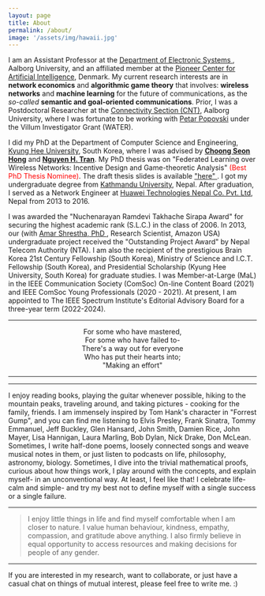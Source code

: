 ```yaml
---
layout: page
title: About
permalink: /about/
image: '/assets/img/hawaii.jpg'
---
```


I am an Assistant Professor at the <a href="https://www.es.aau.dk/" target="_blank"> Department of Electronic Systems </a>, Aalborg University, and an affiliated member at the <a href="https://www.aicentre.dk/" target="_blank"> Pioneer Center for Artificial Intelligence</a>, Denmark. My current research interests are in **network economics** and **algorithmic game theory** that involves: **wireless networks** and **machine learning** for the future of communications, as the _so-called_ **semantic and goal-oriented communications**. Prior, I was a Postdoctoral Researcher at the <a href="https://www.es.aau.dk/sections-labs/connectivity/" target="_blank">Connectivity Section (CNT)</a>, Aalborg University, where I was fortunate to be working with <a href="http://petarpopovski.es.aau.dk/" target="_blank">Petar Popovski</a> under the Villum Investigator Grant (WATER).  

I did my PhD at the Department of Computer Science and Engineering, <a href="https://www.khu.ac.kr/eng/main/index.do" target="_blank">  Kyung Hee University</a>, South Korea, where I was advised by <a href="https://scholar.google.com/citations?user=oKANWloAAAAJ&hl=en" target="_blank">**Choong Seon Hong**</a> and <a href="https://nguyenhoangtran.github.io/" target="_blank">**Nguyen H. Tran**</a>.  My PhD thesis was on "Federated Learning over Wireless Networks: Incentive Design and Game-theoretic Analysis" <font color="Red">(Best PhD Thesis Nominee)</font>. The draft thesis slides is available <a href="https://github.com/shashirajpandey/shashirajpandey.github.io/blob/gh-pages/assets/Shashi_FinalDefense.pptx">"here" </a>. I got my undergraduate degree from <a href="https://ku.edu.np/" target="_blank"> Kathmandu University</a>, Nepal. After graduation, I served as a Network Engineer at <a href="https://www.huawei.com/en/" target="_blank">Huawei Technologies Nepal Co. Pvt. Ltd</a>, Nepal from 2013 to 2016.

I was awarded the "Nuchenarayan Ramdevi Takhache Sirapa Award" for securing the highest academic rank (S.L.C.) in the class of 2006.  In 2013, our (with <a href="https://scholar.google.com/citations?hl=en&user=XEq0WawAAAAJ&view_op=list_works&sortby=pubdate" target="_blank"> Amar Shrestha, PhD </a>, Research Scientist, Amazon USA) undergraduate project received the "Outstanding Project Award" by  Nepal Telecom Authority (NTA). I am also the recipient of the prestigious Brain Korea 21st Century Fellowship (South Korea), Ministry of Science and I.C.T. Fellowship (South Korea), and Presidential Scholarship (Kyung Hee University, South Korea) for graduate studies. I was Member-at-Large (MaL) in the IEEE Communication Society (ComSoc) On-line Content Board (2021) and IEEE ComSoc Young Professionals (2020 - 2021). At present, I am appointed to The IEEE Spectrum Institute's Editorial Advisory Board for a three-year term (2022-2024). 


<!--***
For the past few years, I am working as a researcher in wireless communications, with particular interests in network economics, game-theoretical analysis, optimization techniques enabling 5G network services, and distribued machine learning (Federated Learning). During these years, several collaborative works have helped me understand the value of knowledge sharing as a fundamental unit of a learning journey. This spirit motivated us to an 'exciting' new work, <a href="https://arxiv.org/abs/2003.09301" target="_blank">Distributed and Democratized Learning: Philosophy and Research Challenges</a>. This work lays out a holistic philosophy with underlying principles for building distributed and democratized machine learning algorithms, namely Dem-AI. The outlined principles provide a generalization of distributed learning beyond existing mechanisms such as federated learning. We have a short blog about this <a href="https://medium.com/@shashir101/distributed-and-democratized-learning-philosophy-and-research-challenges-4ef156ed42ca" target="_blank">here</a>. 
-->
***
<center>For some who have mastered,</center>  
<center>For some who have failed to-</center>  
<center>There's a way out for everyone</center>   
<center>Who has put their hearts into;</center>  
<center>"Making an effort"</center> 

***
***
I enjoy reading books, playing the guitar whenever possible, hiking to the mountain peaks, traveling around, and taking pictures - cooking for the family, friends. I am immensely inspired by Tom Hank's character in "Forrest Gump", and you can find me listening to Elvis Presley, Frank Sinatra, Tommy Emmanuel, Jeff Buckley, Glen Hansard, John Smith, Damien Rice, John Mayer, Lisa Hannigan, Laura Marling, Bob Dylan, Nick Drake, Don McLean. Sometimes, I write half-done poems, loosely connected songs and weave musical notes in them, or just listen to podcasts on life, philosophy, astronomy, biology. Sometimes, I dive into the trivial mathematical proofs, curious about how things work, I play around with the concepts, and explain myself- in an unconventional way. At least, I feel like that! I celebrate life- calm and simple- and try my best not to define myself with a single success or a single failure.

<!--I enjoy reading books, playing the guitar whenever possible, hiking to the mountain peaks, traveling around, and taking pictures - cooking for the family, friends. I am immensely inspired by Tom Hank's character in "Forrest Gump", and you can find me listening to Elvis Presley, Frank Sinatra, Tommy Emmanuel, Jeff Buckley, Glen Hansard, John Smith, Damien Rice, John Mayer, Lisa Hannigan, Laura Marling, Bob Dylan, Nick Drake, Don McLean. Sometimes, I wander like the fireflies - tiny, but a meaningful creature, write half-done poems, loosely connected songs, and weave musical notes in them, or just listen to podcasts on life, philosophy, astronomy, biology. Sometimes, I dive into the trivial mathematical proofs, curious about how things work, I play around with the concepts, and explain myself- in an unconventional way. At least, I feel like that! I celebrate life- calm and simple- and try my best not to define myself with a single success, or a single failure.
-->

***
> I enjoy little things in life and find myself comfortable when I am closer to nature.
> I value human behaviour, kindness, empathy, compassion, and gratitude above anything.
> I also firmly believe in equal opportunity to access resources and making decisions for people of any gender.

***
If you are interested in my research, want to collaborate, or just have a casual chat on things of mutual interest, please feel free to write me. :)
